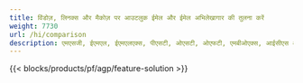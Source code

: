 ```yaml
---
title: विंडोज़, लिनक्स और मैकोज़ पर आउटलुक ईमेल और ईमेल अभिलेखागार की तुलना करें 
weight: 7730
url: /hi/comparison
description: एमएसजी, ईएमएल, ईएमएलएक्स, पीएसटी, ओएसटी, ओएफटी, एमबीओएक्स, आईसीएस और वीसीएफ फाइल तुलना के लिए मुफ्त ऐप और एपीआई
---
```


{{< blocks/products/pf/agp/feature-solution >}} 

